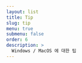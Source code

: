 ```yaml
---
layout: list
title: Tip
slug: tip
menu: true
submenu: false
order: 6
description: >
  Windows / MacOS 에 대한 팁
---
```

